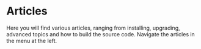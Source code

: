 # Articles

Here you will find various articles, ranging from installing, upgrading, advanced topics and how to build the source code. Navigate the articles in the menu at the left.